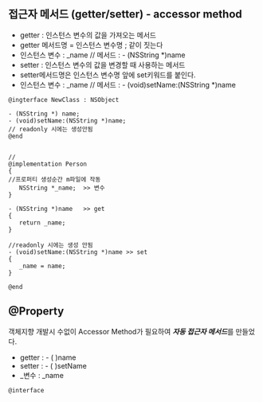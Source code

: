 ## 접근자 메서드 (getter/setter) - accessor method
- getter : 인스턴스 변수의 값을 가져오는 메서드
 - getter 메서드명 = 인스턴스 변수명 ; 같이 짓는다
 - 인스턴스 변수 : _name //  메서드 : - (NSString *)name
- setter : 인스턴스 변수의 값을 변경할 때 사용하는 메서드
 - setter메서드명은 인스턴스 변수명 앞에 set키워드를 붙인다.
 - 인스턴스 변수 : _name // 메서드 : - (void)setName:(NSString *)name

 ```objc
 @ingterface NewClass : NSObject
 
 - (NSString *) name;
 - (void)setName:(NSString *)name;
 // readonly 시에는 생성안됨
 @end
 
 
 //
 @implementation Person
 {
 //프로퍼티 생성순간 m파일에 작동
 	NSString *_name;  >> 변수
 }
 
 - (NSString *)name   >> get
 {
 	return _name;
 }
 
 //readonly 시에는 생성 안됨
 - (void)setName:(NSString *)name >> set 
 {
 	_name = name;
 }
 
 @end
 
 ```
 
 ## @Property
 
 객체지향 개발시 수없이 Accessor Method가 필요하여 ***자동 접근자 메서드***를 만들었다.
 
- getter : - ( )name   
- setter : - ( )setName   
- _변수 : _name

```objc
@interface
 